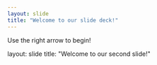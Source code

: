 ```yaml
---
layout: slide
title: "Welcome to our slide deck!"
---
```


Use the right arrow to begin!

layout: slide
title: "Welcome to our second slide!"
